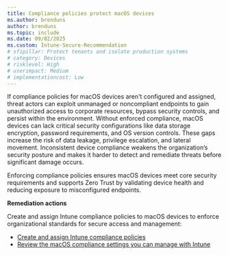 ```yaml
---
title: Compliance policies protect macOS devices
ms.author: brenduns
author: brenduns
ms.topic: include
ms.date: 09/02/2025
ms.custom: Intune-Secure-Recommendation
# sfipillar: Protect tenants and isolate production systems
# category: Devices
# risklevel: High
# userimpact: Medium
# implementationcost: Low
---
```

If compliance policies for macOS devices aren't configured and assigned, threat actors can exploit unmanaged or noncompliant endpoints to gain unauthorized access to corporate resources, bypass security controls, and persist within the environment. Without enforced compliance, macOS devices can lack critical security configurations like data storage encryption, password requirements, and OS version controls. These gaps increase the risk of data leakage, privilege escalation, and lateral movement. Inconsistent device compliance weakens the organization’s security posture and makes it harder to detect and remediate threats before significant damage occurs.

Enforcing compliance policies ensures macOS devices meet core security requirements and supports Zero Trust by validating device health and reducing exposure to misconfigured endpoints.

**Remediation actions**

Create and assign Intune compliance policies to macOS devices to enforce organizational standards for secure access and management:  
- [Create and assign Intune compliance policies](/intune/intune-service/protect/create-compliance-policy#create-the-policy)
- [Review the macOS compliance settings you can manage with Intune](/intune/intune-service/protect/compliance-policy-create-mac-os)
